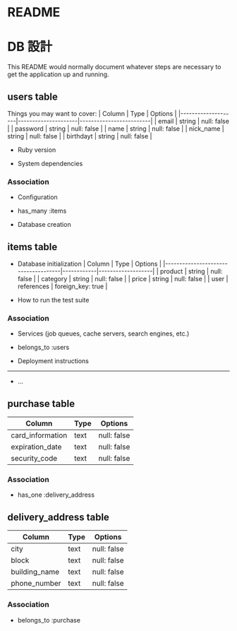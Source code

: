 # README
# DB 設計

This README would normally document whatever steps are necessary to get the
application up and running.
## users table

Things you may want to cover:
| Column             | Type                | Options                 |
|--------------------|---------------------|-------------------------|
| email              | string              | null: false             |
| password           | string              | null: false             |
| name               | string              | null: false             |
| nick_name          | string              | null: false             |
| birthdayt          | string              | null: false             |

* Ruby version

* System dependencies
### Association

* Configuration
* has_many :items

* Database creation
## items table

* Database initialization
| Column                              | Type       | Options           |
|-------------------------------------|------------|-------------------|
| product                             | string     | null: false       |
| category                            | string     | null: false       |
| price                               | string     | null: false       |
| user                                | references | foreign_key: true |

* How to run the test suite
### Association

* Services (job queues, cache servers, search engines, etc.)
- belongs_to :users

* Deployment instructions
-----------------------------------------------------------------------------------

* ...

## purchase table

| Column            | Type       | Options           |
|-------------------|------------|-------------------|
| card_information  | text       | null: false       |
| expiration_date   | text       | null: false       |
| security_code     | text       | null: false       |

### Association

- has_one :delivery_address

## delivery_address table

| Column        | Type       | Options           |
|---------------|------------|-------------------|
| city          | text       | null: false       |
| block         | text       | null: false       |
| building_name | text       | null: false       |
| phone_number  | text       | null: false       |

### Association

- belongs_to :purchase